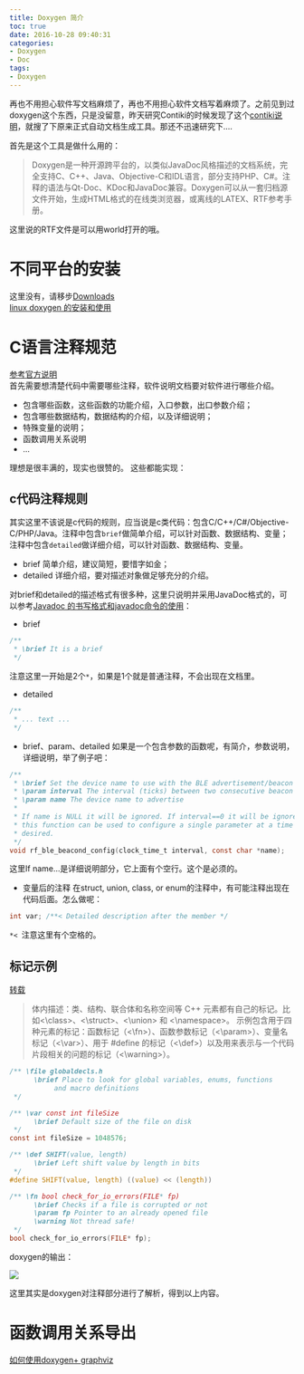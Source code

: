 ```yaml
---
title: Doxygen 简介
toc: true
date: 2016-10-28 09:40:31
categories:
- Doxygen
- Doc
tags:
- Doxygen
---
```


再也不用担心软件写文档麻烦了，再也不用担心软件文档写着麻烦了。之前见到过doxygen这个东西，只是没留意，昨天研究Contiki的时候发现了这个[contiki说明](http://dak664.github.io/contiki-doxygen/)，就搜了下原来正式自动文档生成工具。那还不迅速研究下....

<!--more-->
首先是这个工具是做什么用的：
> Doxygen是一种开源跨平台的，以类似JavaDoc风格描述的文档系统，完全支持C、C++、Java、Objective-C和IDL语言，部分支持PHP、C#。注释的语法与Qt-Doc、KDoc和JavaDoc兼容。Doxygen可以从一套归档源文件开始，生成HTML格式的在线类浏览器，或离线的LATEX、RTF参考手册。  

这里说的RTF文件是可以用world打开的哦。

# 不同平台的安装
这里没有，请移步[Downloads](http://www.stack.nl/~dimitri/doxygen/download.html)  
[linux doxygen 的安装和使用](http://blog.csdn.net/blood008/article/details/6567169)

# C语言注释规范
[参考官方说明](http://www.stack.nl/~dimitri/doxygen/manual/docblocks.html#cppblock)  
首先需要想清楚代码中需要哪些注释，软件说明文档要对软件进行哪些介绍。
* 包含哪些函数，这些函数的功能介绍，入口参数，出口参数介绍；
* 包含哪些数据结构，数据结构的介绍，以及详细说明；
* 特殊变量的说明；
* 函数调用关系说明
* ...

理想是很丰满的，现实也很赞的。
这些都能实现：
## c代码注释规则
其实这里不该说是c代码的规则，应当说是c类代码：包含C/C++/C#/Objective-C/PHP/Java。注释中包含`brief`做简单介绍，可以针对函数、数据结构、变量；注释中包含`detailed`做详细介绍，可以针对函数、数据结构、变量。
* brief 简单介绍，建议简短，要惜字如金；
* detailed 详细介绍，要对描述对象做足够充分的介绍。

对brief和detailed的描述格式有很多种，这里只说明并采用JavaDoc格式的，可以参考[Javadoc 的书写格式和javadoc命令的使用](http://blog.csdn.net/yongping8204/article/details/1796667)：
* brief
``` c
/**
 * \brief It is a brief
 */
```
注意这里一开始是2个`*`，如果是1个就是普通注释，不会出现在文档里。

* detailed
``` c
/**
 * ... text ...
 */
```

* brief、param、detailed
如果是一个包含参数的函数呢，有简介，参数说明，详细说明，举了例子吧：
``` c
/**
 * \brief Set the device name to use with the BLE advertisement/beacon daemon
 * \param interval The interval (ticks) between two consecutive beacon bursts
 * \param name The device name to advertise
 *
 * If name is NULL it will be ignored. If interval==0 it will be ignored. Thus,
 * this function can be used to configure a single parameter at a time if so
 * desired.
 */
void rf_ble_beacond_config(clock_time_t interval, const char *name);
```
这里If name...是详细说明部分，它上面有个空行。这个是必须的。

* 变量后的注释
在struct, union, class, or enum的注释中，有可能注释出现在代码后面。怎么做呢：
``` c
int var; /**< Detailed description after the member */
```
`*< `注意这里有个空格的。

## 标记示例
[转载](https://www.ibm.com/developerworks/cn/aix/library/au-learningdoxygen/)

> 体内描述：类、结构、联合体和名称空间等 C++ 元素都有自己的标记。比如<\class>、<\struct>、<\union> 和 <\namespace>。
> 示例包含用于四种元素的标记：函数标记（<\fn>）、函数参数标记（<\param>）、变量名标记（<\var>）、用于 #define 的标记（<\def>）以及用来表示与一个代码片段相关的问题的标记（<\warning>）。
``` c
/** \file globaldecls.h
      \brief Place to look for global variables, enums, functions
           and macro definitions
 */

/** \var const int fileSize
      \brief Default size of the file on disk
 */
const int fileSize = 1048576;

/** \def SHIFT(value, length)
      \brief Left shift value by length in bits
 */
#define SHIFT(value, length) ((value) << (length))

/** \fn bool check_for_io_errors(FILE* fp)
      \brief Checks if a file is corrupted or not
      \param fp Pointer to an already opened file
      \warning Not thread safe!
 */
bool check_for_io_errors(FILE* fp);
```
doxygen的输出：

![](http://oefaano2o.bkt.clouddn.com/blogimages/images/161102-doxygen-example.jpg)

这里其实是doxygen对注释部分进行了解析，得到以上内容。

# 函数调用关系导出
[如何使用doxygen+ graphviz](http://www.jianshu.com/p/f67ec1879fca)

